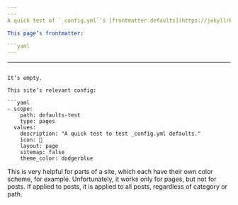```yaml
---
---
A quick test of `_config.yml`’s [frontmatter defaults](https://jekyllrb.com/docs/configuration/front-matter-defaults/) to avoid repeating yourself.

This page’s frontmatter:

```yaml
---
```

---
```

It’s empty.

This site’s relevant config:

```yaml
- scope:
    path: defaults-test
    type: pages
  values:
    description: "A quick test to test _config.yml defaults."
    icon: 🪽
    layout: page
    sitemap: false
    theme_color: dodgerblue
```

This is very helpful for parts of a site, which each have their own color scheme, for example. Unfortunately, it works only for pages, but not for posts. If applied to posts, it is applied to all posts, regardless of category or path.
